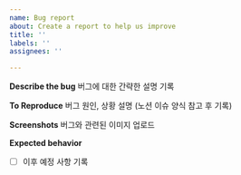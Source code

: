 ```yaml
---
name: Bug report
about: Create a report to help us improve
title: ''
labels: ''
assignees: ''

---
```


**Describe the bug**
버그에 대한 간략한 설명 기록

**To Reproduce**
버그 원인, 상황 설명 (노션 이슈 양식 참고 후 기록)

**Screenshots**
버그와 관련된 이미지 업로드

**Expected behavior**
- [ ] 이후 예정 사항 기록
